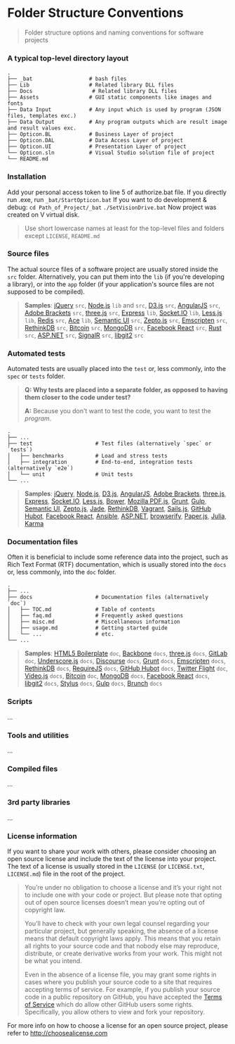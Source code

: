 Folder Structure Conventions
============================

> Folder structure options and naming conventions for software projects

### A typical top-level directory layout

    .
    ├── _bat                  # bash files
    ├── Lib                   # Related library DLL files 
    ├── Docs                   # Related library DLL files 
    ├── Assets                # GUI static components like images and fonts
    ├── Data Input            # Any input which is used by program (JSON files, templates exc.)
    ├── Data Output           # Any program outputs which are result image and result values exc.
    ├── Opticon.BL            # Business Layer of project
    ├── Opticon.DAL           # Data Access Layer of project
    ├── Opticon.UI            # Presentation Layer of project
    └── Opticon.sln           # Visual Studio solution file of project
    └── README.md


### Installation
Add your personal access token to line 5 of authorize.bat file. 
If you directly run .exe, run `_bat/StartOpticon.bat`
If you want to do development & debug:
`cd Path_of_Project/_bat`
`./SetVisionDrive.bat`
Now project was created on V virtual disk.  

> Use short lowercase names at least for the top-level files and folders except
> `LICENSE`, `README.md`

### Source files

The actual source files of a software project are usually stored inside the
`src` folder. Alternatively, you can put them into the `lib` (if you're
developing a library), or into the `app` folder (if your application's source
files are not supposed to be compiled).

> **Samples**: [jQuery](https://github.com/jquery/jquery) `src`, [Node.js](https://github.com/nodejs/node) `lib` and `src`, [D3.js](https://github.com/mbostock/d3) `src`, [AngularJS](https://github.com/angular/angular.js) `src`, [Adobe Brackets](https://github.com/adobe/brackets) `src`, [three.js](https://github.com/mrdoob/three.js) `src`, [Express](https://github.com/visionmedia/express) `lib`, [Socket.IO](https://github.com/LearnBoost/socket.io) `lib`, [Less.js](https://github.com/less/less.js) `lib`, [Redis](https://github.com/antirez/redis) `src`, [Ace](https://github.com/ajaxorg/ace) `lib`, [Semantic UI](https://github.com/Semantic-Org/Semantic-UI) `src`, [Zepto.js](https://github.com/madrobby/zepto) `src`, [Emscripten](https://github.com/kripken/emscripten) `src`, [RethinkDB](https://github.com/rethinkdb/rethinkdb) `src`, [Bitcoin](https://github.com/bitcoin/bitcoin) `src`, [MongoDB](https://github.com/mongodb/mongo) `src`, [Facebook React](https://github.com/facebook/react) `src`, [Rust](https://github.com/mozilla/rust) `src`, [ASP.NET](https://aspnetwebstack.codeplex.com/SourceControl/latest) `src`, [SignalR](https://github.com/SignalR/SignalR) `src`, [libgit2](https://github.com/libgit2/libgit2) `src`

### Automated tests

Automated tests are usually placed into the `test` or, less commonly, into the `spec` or `tests` folder.

> **Q: Why tests are placed into a separate folder, as opposed to having them closer to the code under test?**
>
> **A:** Because you don't want to test the code, you want to test the *program*.

    .
    ├── ...
    ├── test                    # Test files (alternatively `spec` or `tests`)
    │   ├── benchmarks          # Load and stress tests
    │   ├── integration         # End-to-end, integration tests (alternatively `e2e`)
    │   └── unit                # Unit tests
    └── ...

> **Samples**: [jQuery](https://github.com/jquery/jquery), [Node.js](https://github.com/joyent/node), [D3.js](https://github.com/mbostock/d3), [AngularJS](https://github.com/angular/angular.js), [Adobe Brackets](https://github.com/adobe/brackets), [three.js](https://github.com/mrdoob/three.js), [Express](https://github.com/visionmedia/express), [Socket.IO](https://github.com/LearnBoost/socket.io), [Less.js](https://github.com/less/less.js), [Bower](https://github.com/bower/bower), [Mozilla PDF.js](https://github.com/mozilla/pdf.js), [Grunt](https://github.com/gruntjs/grunt), [Gulp](https://github.com/gulpjs/gulp), [Semantic UI](https://github.com/Semantic-Org/Semantic-UI), [Zepto.js](https://github.com/madrobby/zepto), [Jade](https://github.com/visionmedia/jade), [RethinkDB](https://github.com/rethinkdb/rethinkdb), [Vagrant](https://github.com/mitchellh/vagrant), [Sails.js](https://github.com/balderdashy/sails), [GitHub Hubot](https://github.com/github/hubot), [Facebook React](https://github.com/facebook/react), [Ansible](https://github.com/ansible/ansible), [ASP.NET](https://aspnetwebstack.codeplex.com/SourceControl/latest), [browserify](https://github.com/substack/node-browserify), [Paper.js](https://github.com/paperjs/paper.js), [Julia](https://github.com/JuliaLang/julia), [Karma](https://github.com/karma-runner/karma)

### Documentation files

Often it is beneficial to include some reference data into the project, such as
Rich Text Format (RTF) documentation, which is usually stored into the `docs`
or, less commonly, into the `doc` folder.

    .
    ├── ...
    ├── docs                    # Documentation files (alternatively `doc`)
    │   ├── TOC.md              # Table of contents
    │   ├── faq.md              # Frequently asked questions
    │   ├── misc.md             # Miscellaneous information
    │   ├── usage.md            # Getting started guide
    │   └── ...                 # etc.
    └── ...

> **Samples**: [HTML5 Boilerplate](https://github.com/h5bp/html5-boilerplate) `doc`, [Backbone](https://github.com/jashkenas/backbone) `docs`, [three.js](https://github.com/mrdoob/three.js) `docs`, [GitLab](https://github.com/gitlabhq/gitlabhq) `doc`, [Underscore.js](https://github.com/jashkenas/underscore) `docs`, [Discourse](https://github.com/emberjs/ember.js) `docs`, [Grunt](https://github.com/gruntjs/grunt) `docs`, [Emscripten](https://github.com/kripken/emscripten) `docs`, [RethinkDB](https://github.com/rethinkdb/rethinkdb) `docs`, [RequireJS](https://github.com/jrburke/requirejs) `docs`, [GitHub Hubot](https://github.com/github/hubot) `docs`, [Twitter Flight](https://github.com/flightjs/flight) `doc`, [Video.js](https://github.com/videojs/video.js) `docs`, [Bitcoin](https://github.com/bitcoin/bitcoin) `doc`, [MongoDB](https://github.com/mongodb/mongo) `docs`, [Facebook React](https://github.com/facebook/react) `docs`, [libgit2](https://github.com/libgit2/libgit2) `docs`, [Stylus](https://github.com/LearnBoost/stylus) `docs`, [Gulp](https://github.com/gulpjs/gulp) `docs`, [Brunch](https://github.com/brunch/brunch) `docs`

### Scripts

...

### Tools and utilities

...

### Compiled files

...

### 3rd party libraries

...

### License information

If you want to share your work with others, please consider choosing an open
source license and include the text of the license into your project.
The text of a license is usually stored in the `LICENSE` (or `LICENSE.txt`,
`LICENSE.md`) file in the root of the project.

> You’re under no obligation to choose a license and it’s your right not to
> include one with your code or project. But please note that opting out of
> open source licenses doesn’t mean you’re opting out of copyright law.
> 
> You’ll have to check with your own legal counsel regarding your particular
> project, but generally speaking, the absence of a license means that default
> copyright laws apply. This means that you retain all rights to your source
> code and that nobody else may reproduce, distribute, or create derivative
> works from your work. This might not be what you intend.
>
> Even in the absence of a license file, you may grant some rights in cases
> where you publish your source code to a site that requires accepting terms
> of service. For example, if you publish your source code in a public
> repository on GitHub, you have accepted the [Terms of Service](https://help.github.com/articles/github-terms-of-service)
> which do allow other GitHub users some rights. Specifically, you allow others
> to view and fork your repository.

For more info on how to choose a license for an open source project, please
refer to http://choosealicense.com
